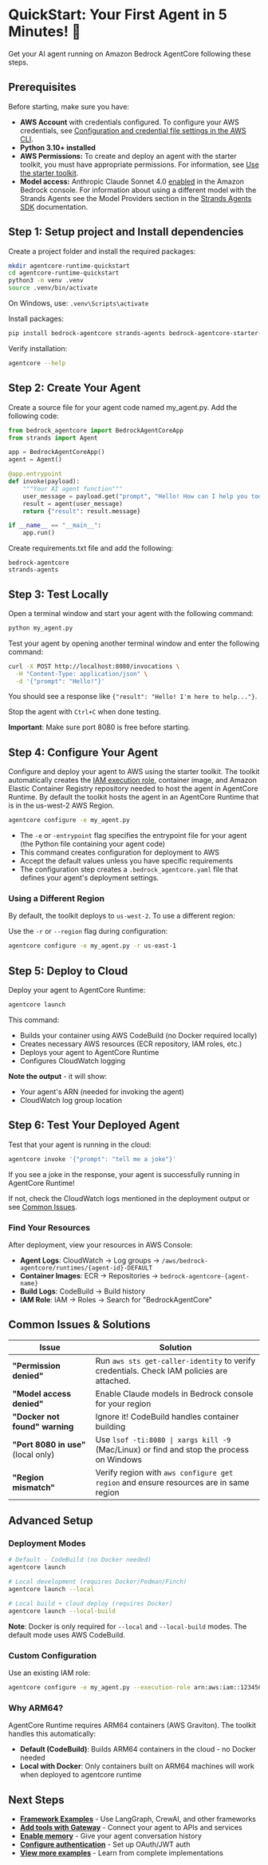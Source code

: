 # QuickStart: Your First Agent in 5 Minutes! 🚀

Get your AI agent running on Amazon Bedrock AgentCore following these steps.

## Prerequisites

Before starting, make sure you have:

- **AWS Account** with credentials configured. To configure your AWS credentials, see [Configuration and credential file settings in the AWS CLI](https://docs.aws.amazon.com/cli/latest/userguide/cli-configure-files.html).
- **Python 3.10+ installed**
- **AWS Permissions:** To create and deploy an agent with the starter toolkit, you must have appropriate permissions. For information, see [Use the starter toolkit](https://docs.aws.amazon.com/bedrock-agentcore/latest/devguide/runtime-permissions.html#runtime-permissions-starter-toolkit).
- **Model access:** Anthropic Claude Sonnet 4.0 [enabled](https://docs.aws.amazon.com/bedrock/latest/userguide/model-access-modify.html) in the Amazon Bedrock console. For information about using a different model with the Strands Agents see the Model Providers section in the [Strands Agents SDK](https://strandsagents.com/latest/documentation/docs/) documentation.


## Step 1: Setup project and Install dependencies

Create a project folder and install the required packages:

```bash
mkdir agentcore-runtime-quickstart
cd agentcore-runtime-quickstart
python3 -m venv .venv
source .venv/bin/activate
```

On Windows, use: `.venv\Scripts\activate`

Install packages:

```bash
pip install bedrock-agentcore strands-agents bedrock-agentcore-starter-toolkit
```

Verify installation:

```bash
agentcore --help
```

## Step 2: Create Your Agent

Create a source file for your agent code named my_agent.py. Add the following code:


```python
from bedrock_agentcore import BedrockAgentCoreApp
from strands import Agent

app = BedrockAgentCoreApp()
agent = Agent()

@app.entrypoint
def invoke(payload):
    """Your AI agent function"""
    user_message = payload.get("prompt", "Hello! How can I help you today?")
    result = agent(user_message)
    return {"result": result.message}

if __name__ == "__main__":
    app.run()
```

Create requirements.txt file and add the following:

```
bedrock-agentcore
strands-agents
```

## Step 3: Test Locally

Open a terminal window and start your agent with the following command:

```bash
python my_agent.py
```

Test your agent by opening another terminal window and enter the following command:

```bash
curl -X POST http://localhost:8080/invocations \
  -H "Content-Type: application/json" \
  -d '{"prompt": "Hello!"}'
```

You should see a response like `{"result": "Hello! I'm here to help..."}`.

Stop the agent with `Ctrl+C` when done testing.

**Important**: Make sure port 8080 is free before starting.

## Step 4: Configure Your Agent

Configure and deploy your agent to AWS using the starter toolkit. The toolkit automatically creates the [IAM execution role](https://docs.aws.amazon.com/bedrock-agentcore/latest/devguide/runtime-permissions.html#runtime-permissions-execution-role), container image, and Amazon Elastic Container Registry repository needed to host the agent in AgentCore Runtime. By default the toolkit hosts the agent in an AgentCore Runtime that is in the us-west-2 AWS Region.

```bash
agentcore configure -e my_agent.py
```

- The `-e` or `-entrypoint` flag specifies the entrypoint file for your agent (the Python file containing your agent code)
- This command creates configuration for deployment to AWS
- Accept the default values unless you have specific requirements
- The configuration step creates a `.bedrock_agentcore.yaml` file that defines your agent's deployment settings.

### Using a Different Region

By default, the toolkit deploys to `us-west-2`. To use a different region:

Use the `-r` or `--region` flag during configuration:
```bash
agentcore configure -e my_agent.py -r us-east-1
```

## Step 5: Deploy to Cloud

Deploy your agent to AgentCore Runtime:

```bash
agentcore launch
```

This command:
- Builds your container using AWS CodeBuild (no Docker required locally)
- Creates necessary AWS resources (ECR repository, IAM roles, etc.)
- Deploys your agent to AgentCore Runtime
- Configures CloudWatch logging

**Note the output** - it will show:
- Your agent's ARN (needed for invoking the agent)
- CloudWatch log group location

## Step 6: Test Your Deployed Agent

Test that your agent is running in the cloud:

```bash
agentcore invoke '{"prompt": "tell me a joke"}'
```

If you see a joke in the response, your agent is successfully running in AgentCore Runtime!

If not, check the CloudWatch logs mentioned in the deployment output or see [Common Issues](#common-issues).

### Find Your Resources

After deployment, view your resources in AWS Console:

- **Agent Logs**: CloudWatch → Log groups → `/aws/bedrock-agentcore/runtimes/{agent-id}-DEFAULT`
- **Container Images**: ECR → Repositories → `bedrock-agentcore-{agent-name}`
- **Build Logs**: CodeBuild → Build history
- **IAM Role**: IAM → Roles → Search for "BedrockAgentCore"

## Common Issues & Solutions

| Issue | Solution |
|-------|----------|
| **"Permission denied"** | Run `aws sts get-caller-identity` to verify credentials. Check IAM policies are attached. |
| **"Model access denied"** | Enable Claude models in Bedrock console for your region |
| **"Docker not found" warning** | Ignore it! CodeBuild handles container building |
| **"Port 8080 in use"** (local only) | Use `lsof -ti:8080 \| xargs kill -9` (Mac/Linux) or find and stop the process on Windows |
| **"Region mismatch"** | Verify region with `aws configure get region` and ensure resources are in same region |

## Advanced Setup

### Deployment Modes

```bash
# Default - CodeBuild (no Docker needed)
agentcore launch

# Local development (requires Docker/Podman/Finch)
agentcore launch --local

# Local build + cloud deploy (requires Docker)
agentcore launch --local-build
```

**Note**: Docker is only required for `--local` and `--local-build` modes. The default mode uses AWS CodeBuild.

### Custom Configuration

Use an existing IAM role:

```bash
agentcore configure -e my_agent.py --execution-role arn:aws:iam::123456789012:role/MyRole
```

### Why ARM64?

AgentCore Runtime requires ARM64 containers (AWS Graviton). The toolkit handles this automatically:

- **Default (CodeBuild)**: Builds ARM64 containers in the cloud - no Docker needed
- **Local with Docker**: Only containers built on ARM64 machines will work when deployed to agentcore runtime

## Next Steps

- **[Framework Examples](../../examples/runtime-framework-agents.md)** - Use LangGraph, CrewAI, and other frameworks
- **[Add tools with Gateway](../gateway/quickstart.md)** - Connect your agent to APIs and services
- **[Enable memory](../../examples/memory-integration.md)** - Give your agent conversation history
- **[Configure authentication](../runtime/auth.md)** - Set up OAuth/JWT auth
- **[View more examples](../../examples/README.md)** - Learn from complete implementations
